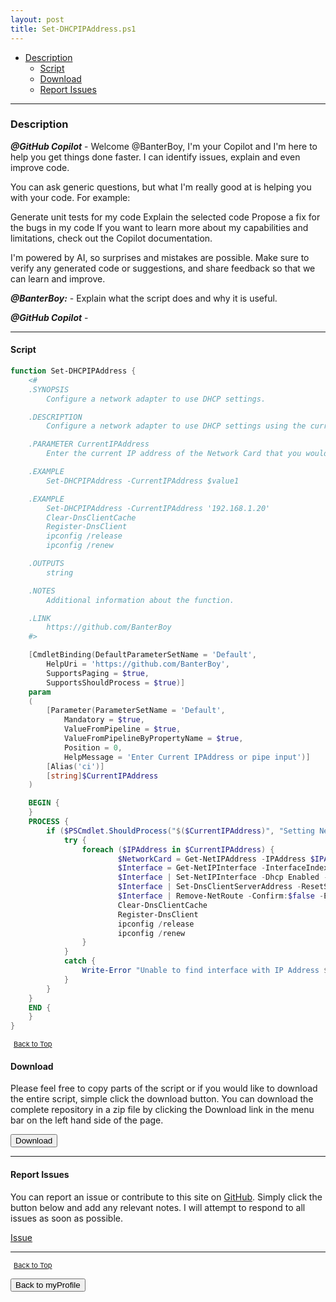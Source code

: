 ```yaml
---
layout: post
title: Set-DHCPIPAddress.ps1
---
```


- [Description](#description)
  - [Script](#script)
  - [Download](#download)
  - [Report Issues](#report-issues)

---

### Description

**_@GitHub Copilot_** - Welcome @BanterBoy, I'm your Copilot and I'm here to help you get things done faster. I can identify issues, explain and even improve code.

You can ask generic questions, but what I'm really good at is helping you with your code. For example:

Generate unit tests for my code
Explain the selected code
Propose a fix for the bugs in my code
If you want to learn more about my capabilities and limitations, check out the Copilot documentation.

I'm powered by AI, so surprises and mistakes are possible. Make sure to verify any generated code or suggestions, and share feedback so that we can learn and improve.

**_@BanterBoy:_** - Explain what the script does and why it is useful.

**_@GitHub Copilot_** -

---

#### Script

```powershell
function Set-DHCPIPAddress {
	<#
	.SYNOPSIS
		Configure a network adapter to use DHCP settings.

	.DESCRIPTION
		Configure a network adapter to use DHCP settings using the current IP address of the Network Card that you would like to configure to receive a DHCP IP Address assignment.

	.PARAMETER CurrentIPAddress
		Enter the current IP address of the Network Card that you would like to configure to receive a DHCP IP Address assignment.

	.EXAMPLE
		Set-DHCPIPAddress -CurrentIPAddress $value1

	.EXAMPLE
		Set-DHCPIPAddress -CurrentIPAddress '192.168.1.20'
		Clear-DnsClientCache
		Register-DnsClient
		ipconfig /release
		ipconfig /renew

	.OUTPUTS
		string

	.NOTES
		Additional information about the function.

	.LINK
		https://github.com/BanterBoy
	#>

	[CmdletBinding(DefaultParameterSetName = 'Default',
		HelpUri = 'https://github.com/BanterBoy',
		SupportsPaging = $true,
		SupportsShouldProcess = $true)]
	param
	(
		[Parameter(ParameterSetName = 'Default',
			Mandatory = $true,
			ValueFromPipeline = $true,
			ValueFromPipelineByPropertyName = $true,
			Position = 0,
			HelpMessage = 'Enter Current IPAddress or pipe input')]
		[Alias('ci')]
		[string]$CurrentIPAddress
	)

	BEGIN {
	}
	PROCESS {
		if ($PSCmdlet.ShouldProcess("$($CurrentIPAddress)", "Setting Network card to DHCP")) {
			try {
				foreach ($IPAddress in $CurrentIPAddress) {
						$NetworkCard = Get-NetIPAddress -IPAddress $IPAddress
						$Interface = Get-NetIPInterface -InterfaceIndex $NetworkCard.InterfaceIndex
						$Interface | Set-NetIPInterface -Dhcp Enabled -ErrorAction SilentlyContinue
						$Interface | Set-DnsClientServerAddress -ResetServerAddresses -ErrorAction SilentlyContinue
						$Interface | Remove-NetRoute -Confirm:$false -ErrorAction SilentlyContinue
						Clear-DnsClientCache
						Register-DnsClient
						ipconfig /release
						ipconfig /renew
				}
			}
			catch {
				Write-Error "Unable to find interface with IP Address $($IPAddress)"
			}
		}
	}
	END {
	}
}
```

<span style="font-size:11px;"><a href="#"><i class="fas fa-caret-up" aria-hidden="true" style="color: white; margin-right:5px;"></i>Back to Top</a></span>

#### Download

Please feel free to copy parts of the script or if you would like to download the entire script, simple click the download button. You can download the complete repository in a zip file by clicking the Download link in the menu bar on the left hand side of the page.

<button class="btn" type="submit" onclick="window.open('/PowerShell/functions/myProfile/Set-DHCPIPAddress.ps1')">
    <i class="fa fa-cloud-download-alt">
    </i>
        Download
</button>

---

#### Report Issues

You can report an issue or contribute to this site on <a href="https://github.com/BanterBoy/scripts-blog/issues">GitHub</a>. Simply click the button below and add any relevant notes. I will attempt to respond to all issues as soon as possible.

<!-- Place this tag where you want the button to render. -->

<a class="github-button" href="https://github.com/BanterBoy/scripts-blog/issues/new?title=Set-DHCPIPAddress.ps1&body=There is a problem with this function. Please find details below." data-show-count="true" aria-label="Issue BanterBoy/scripts-blog on GitHub">Issue</a>

---

<span style="font-size:11px;"><a href="#"><i class="fas fa-caret-up" aria-hidden="true" style="color: white; margin-right:5px;"></i>Back to Top</a></span>

<a href="/menu/_pages/myProfile.html">
    <button class="btn">
        <i class='fas fa-reply'>
        </i>
            Back to myProfile
    </button>
</a>

[1]: http://ecotrust-canada.github.io/markdown-toc
[2]: https://github.com/googlearchive/code-prettify
